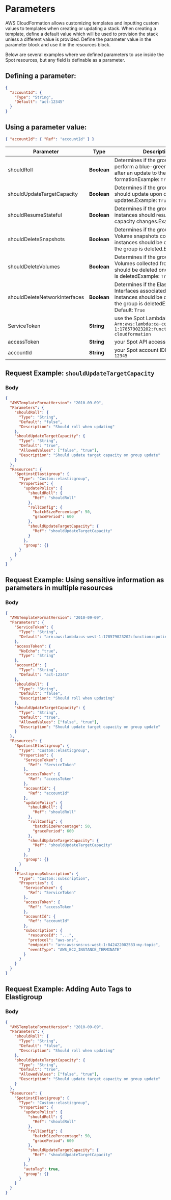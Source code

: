 # Parameters

AWS CloudFormation allows customizing templates and inputting custom values to templates when creating or updating a stack. When creating a template, define a default value which will be used to provision the stack unless a different value is provided. Define the parameter value in the parameter block and use it in the resources block.

Below are several examples where we defined parameters to use inside the Spot resources, but any field is definable as a parameter.

## Defining a parameter:

```json
{
  "accountId": {
    "Type": "String",
    "Default": "act-12345"
  }
}
```

## Using a parameter value:

```json
{ "accountId": { "Ref": "accountId" } }
```

| **Parameter**                 | **Type**    | **Description**                                                                                                                                       |
| ----------------------------- | ----------- | ----------------------------------------------------------------------------------------------------------------------------------------------------- |
| shouldRoll                    | **Boolean** | Determines if the group should perform a blue-green deployment after an update to the cloud formationExample: `True`                                  |
| shouldUpdateTargetCapacity    | **Boolean** | Determines if the groups target should update upon configuration updates.Example: `True`                                                              |
| shouldResumeStateful          | **Boolean** | Determines if the group's stateful instances should resume upon capacity changes.Example: `True`                                                      |
| shouldDeleteSnapshots         | **Boolean** | Determines if the group's EBS Volume snapshots collected from instances should be deleted once the group is deleted.Example: `True`                   |
| shouldDeleteVolumes           | **Boolean** | Determines if the group's EBS Volumes collected from instances should be deleted once the group is deletedExample: `True`                             |
| shouldDeleteNetworkInterfaces | **Boolean** | Determines if the Elastic Network Interfaces associated with the instances should be deleted once the group is deletedExample: `True` Default: `True` |
| ServiceToken                  | **String**  | use the Spot LambdaExample: `Arn:aws:lambda:ca-central-1:178579023202:function:spotinst-cloudformation`                                               |
| accessToken                   | **String**  | your Spot API access token                                                                                                                            |
| accountId                     | **String**  | your Spot account IDExample: `act-12345`                                                                                                              |

## Request Example: `shouldUpdateTargetCapacity`

### Body

```json
{
  "AWSTemplateFormatVersion": "2010-09-09",
  "Parameters": {
    "shouldRoll": {
      "Type": "String",
      "Default": "false",
      "Description": "Should roll when updating"
    },
    "shouldUpdateTargetCapacity": {
      "Type": "String",
      "Default": "true",
      "AllowedValues": ["false", "true"],
      "Description": "Should update target capacity on group update"
    }
  },
  "Resources": {
    "SpotinstElastigroup": {
      "Type": "Custom::elasticgroup",
      "Properties": {
        "updatePolicy": {
          "shouldRoll": {
            "Ref": "shouldRoll"
          },
          "rollConfig": {
            "batchSizePercentage": 50,
            "gracePeriod": 600
          },
          "shouldUpdateTargetCapacity": {
            "Ref": "shouldUpdateTargetCapacity"
          }
        },
        "group": {}
      }
    }
  }
}
```

## Request Example: Using sensitive information as parameters in multiple resources

### Body

```json
{
  "AWSTemplateFormatVersion": "2010-09-09",
  "Parameters": {
    "ServiceToken": {
      "Type": "String",
      "Default": "arn:aws:lambda:us-west-1:178579023202:function:spotinst-cloudformation"
    },
    "accessToken": {
      "NoEcho": "true",
      "Type": "String"
    },
    "accountId": {
      "Type": "String",
      "Default": "act-12345"
    },
    "shouldRoll": {
      "Type": "String",
      "Default": "false",
      "Description": "Should roll when updating"
    },
    "shouldUpdateTargetCapacity": {
      "Type": "String",
      "Default": "true",
      "AllowedValues": ["false", "true"],
      "Description": "Should update target capacity on group update"
    }
  },
  "Resources": {
    "SpotinstElastigroup": {
      "Type": "Custom::elasticgroup",
      "Properties": {
        "ServiceToken": {
          "Ref": "ServiceToken"
        },
        "accessToken": {
          "Ref": "accessToken"
        },
        "accountId": {
          "Ref": "accountId"
        },
        "updatePolicy": {
          "shouldRoll": {
            "Ref": "shouldRoll"
          },
          "rollConfig": {
            "batchSizePercentage": 50,
            "gracePeriod": 600
          },
          "shouldUpdateTargetCapacity": {
            "Ref": "shouldUpdateTargetCapacity"
          }
        },
        "group": {}
      }
    },
    "ElastigroupSubscription": {
      "Type": "Custom::subscription",
      "Properties": {
        "ServiceToken": {
          "Ref": "ServiceToken"
        },
        "accessToken": {
          "Ref": "accessToken"
        },
        "accountId": {
          "Ref": "accountId"
        },
        "subscription": {
          "resourceId": "...",
          "protocol": "aws-sns",
          "endpoint": "arn:aws:sns:us-west-1:842422002533:my-topic",
          "eventType": "AWS_EC2_INSTANCE_TERMINATE"
        }
      }
    }
  }
}
```

## Request Example: Adding Auto Tags to Elastigroup

### Body

```json
{
  "AWSTemplateFormatVersion": "2010-09-09",
  "Parameters": {
    "shouldRoll": {
      "Type": "String",
      "Default": "false",
      "Description": "Should roll when updating"
    },
    "shouldUpdateTargetCapacity": {
      "Type": "String",
      "Default": "true",
      "AllowedValues": ["false", "true"],
      "Description": "Should update target capacity on group update"
    }
  },
  "Resources": {
    "SpotinstElastigroup": {
      "Type": "Custom::elasticgroup",
      "Properties": {
        "updatePolicy": {
          "shouldRoll": {
            "Ref": "shouldRoll"
          },
          "rollConfig": {
            "batchSizePercentage": 50,
            "gracePeriod": 600
          },
          "shouldUpdateTargetCapacity": {
            "Ref": "shouldUpdateTargetCapacity"
          }
        },
        "autoTag": true,
        "group": {}
      }
    }
  }
}
```
